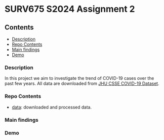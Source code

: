 # SURV675 S2024 Assignment 2



## Contents

- [Description](#description)
- [Repo Contents](#repo-contents)
- [Main findings](#main-findings)
- [Demo](#demo)



### Description

In this project we aim to investigate the trend of COVID-19 cases over the past few years. All data are downloaded from [JHU CSSE COVID-19 Dataset](https://github.com/CSSEGISandData/COVID-19/tree/master/csse_covid_19_data).


### Repo Contents 

- [data](./data): downloaded and processed data.


### Main findings 




### Demo

